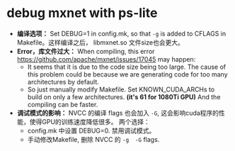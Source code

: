 # debug mxnet with ps-lite
- **编译选项：**
  Set DEBUG=1 in config.mk, so that `-g` is added to CFLAGS in Makefile。这样编译之后， libmxnet.so 文件size也会更大。    
- **Error，库文件过大：**
  When compiling, this error https://github.com/apache/mxnet/issues/17045 may happen: 
  - It seems that it is due to the code size being too large. The cause of this problem could be because we are generating code for too many architectures by default. 
  - So just manually modify Makefile. Set KNOWN_CUDA_ARCHs to build on only a few architectures. **(it's 61 for 1080Ti GPU)** And the compiling can be faster. 
- **调试模式的影响：**
 NVCC 的编译 flags 也会加入 `-G`, 这会影响cuda程序的性能，使得GPU的训练速度降低很多。  两个选择：
  - config.mk 中设置 DEBUG=0. 禁用调试模式。 
  - 手动修改Makefile, 删除 NVCC 的 `-g  -G` flags. 
